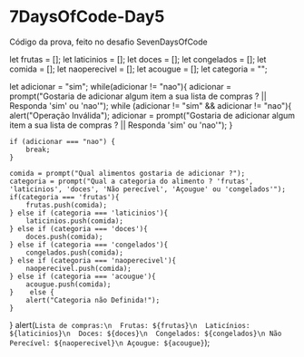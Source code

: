 # 7DaysOfCode-Day5
Código da prova, feito no desafio SevenDaysOfCode

let frutas = [];
let laticinios = [];
let doces = [];
let congelados = [];
let comida = [];
let naoperecivel = [];
let acougue = [];
let categoria = ""; 

let adicionar = "sim"; 
while(adicionar != "nao"){
    adicionar = prompt("Gostaria de adicionar algum item a sua lista de compras ? || Responda 'sim' ou 'nao'");
    while (adicionar != "sim" && adicionar != "nao"){
       alert("Operação Inválida");
       adicionar = prompt("Gostaria de adicionar algum item a sua lista de compras ? || Responda 'sim' ou 'nao'"); 
    }

    if (adicionar === "nao") {
        break;
    }

    comida = prompt("Qual alimentos gostaria de adicionar ?");
    categoria = prompt("Qual a categoria do alimento ? 'frutas', 'laticinios', 'doces', 'Não perecível', 'Açougue' ou 'congelados'");
    if(categoria === 'frutas'){
        frutas.push(comida);
    } else if (categoria === 'laticinios'){
        laticinios.push(comida);
    } else if (categoria === 'doces'){
        doces.push(comida);
    } else if (categoria === 'congelados'){
        congelados.push(comida);  
    } else if (categoria === 'naoperecivel'){
        naoperecivel.push(comida);
    } else if (categoria === 'acougue'){
        acougue.push(comida);
    }    else {
        alert("Categoria não Definida!");
    }
}
alert(`Lista de compras:\n  Frutas: ${frutas}\n  Laticínios: ${laticinios}\n  Doces: ${doces}\n  Congelados: ${congelados}\n Não Perecível: ${naoperecivel}\n Açougue: ${acougue}`);
